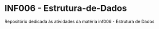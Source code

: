 # INF006 - Estrutura-de-Dados
Repositório dedicada às atividades da matéria inf006 - Estrutura de Dados
